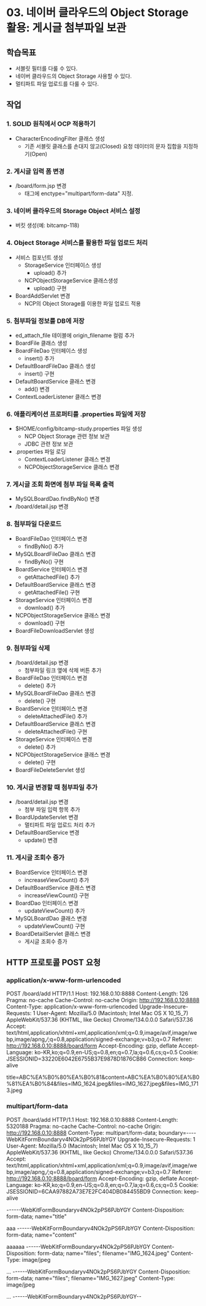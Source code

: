 # 03. 네이버 클라우드의 Object Storage 활용: 게시글 첨부파일 보관

## 학습목표

- 서블릿 필터를 다룰 수 있다.
- 네이버 클라우드의 Object Storage 사용할 수 있다.
- 멀티파트 파일 업로드를 다룰 수 있다.

## 작업

### 1. SOLID 원칙에서 OCP 적용하기

- CharacterEncodingFilter 클래스 생성
  - 기존 서블릿 클래스를 손대지 않고(Closed) 요청 데이터의 문자 집합을 지정하기(Open)


### 2. 게시글 입력 폼 변경 

- /board/form.jsp 변경
  - <form> 태그에 enctype="multipart/form-data" 지정.

### 3. 네이버 클라우드의 Storage Object 서비스 설정

- 버킷 생성(예: bitcamp-118)
  
### 4. Object Storage 서비스를 활용한 파일 업로드 처리

- 서비스 컴포넌트 생성
  - StorageService 인터페이스 생성
    - upload() 추가
  - NCPObjectStorageService 클래스생성
    - upload() 구현
- BoardAddServlet 변경
  - NCP의 Object Storage를 이용한 파일 업로드 적용

### 5. 첨부파일 정보를 DB에 저장

- ed_attach_file 테이블에 origin_filename 컬럼 추가
- BoardFile 클래스 생성
- BoardFileDao 인터페이스 생성
  - insert() 추가
- DefaultBoardFileDao 클래스 생성
  - insert() 구현
- DefaultBoardService 클래스 변경
  - add() 변경
- ContextLoaderListener 클래스 변경

### 6. 애플리케이션 프로퍼티를 .properties 파일에 저장

- $HOME/config/bitcamp-study.properties 파일 생성
  - NCP Object Storage 관련 정보 보관
  - JDBC 관련 정보 보관
- .properties 파일 로딩 
  - ContextLoaderListener 클래스 변경
  - NCPObjectStorageService 클래스 변경

### 7. 게시글 조회 화면에 첨부 파일 목록 출력

- MySQLBoardDao.findByNo() 변경
- /board/detail.jsp 변경

### 8. 첨부파일 다운로드 

- BoardFileDao 인터페이스 변경
  - findByNo() 추가
- MySQLBoardFileDao 클래스 변경
  - findByNo() 구현
- BoardService 인터페이스 변경
  - getAttachedFile() 추가
- DefaultBoardService 클래스 변경
  - getAttachedFile() 구현
- StorageService 인터페이스 변경
  - download() 추가
- NCPObjectStorageService 클래스 변경
  - download() 구현
- BoardFileDownloadServlet 생성

### 9. 첨부파일 삭제

- /board/detail.jsp 변경
  - 첨부파일 링크 옆에 삭제 버튼 추가
- BoardFileDao 인터페이스 변경
  - delete() 추가
- MySQLBoardFileDao 클래스 변경
  - delete() 구현
- BoardService 인터페이스 변경
  - deleteAttachedFile() 추가
- DefaultBoardService 클래스 변경
  - deleteAttachedFile() 구현  
- StorageService 인터페이스 변경
  - delete() 추가
- NCPObjectStorageService 클래스 변경
  - delete() 구현
- BoardFileDeleteServlet 생성

### 10. 게시글 변경할 때 첨부파일 추가

- /board/detail.jsp 변경
  - 첨부 파일 입력 항목 추가
- BoardUpdateServlet 변경
  - 멀티파트 파일 업로드 처리 추가
- DefaultBoardService 변경
  - update() 변경

### 11. 게시글 조회수 증가

- BoardService 인터페이스 변경
  - increaseViewCount() 추가
- DefaultBoardService 클래스 변경
  - increaseViewCount() 구현
- BoardDao 인터페이스 변경
  - updateViewCount() 추가
- MySQLBoardDao 클래스 변경
  - updateViewCount() 구현
- BoardDetailServlet 클래스 변경
  - 게시글 조회수 증가

## HTTP 프로토콜 POST 요청
### application/x-www-form-urlencoded
POST /board/add HTTP/1.1
Host: 192.168.0.10:8888
Content-Length: 126
Pragma: no-cache
Cache-Control: no-cache
Origin: http://192.168.0.10:8888
Content-Type: application/x-www-form-urlencoded
Upgrade-Insecure-Requests: 1
User-Agent: Mozilla/5.0 (Macintosh; Intel Mac OS X 10_15_7) AppleWebKit/537.36 (KHTML, like Gecko) Chrome/134.0.0.0 Safari/537.36
Accept: text/html,application/xhtml+xml,application/xml;q=0.9,image/avif,image/webp,image/apng,*/*;q=0.8,application/signed-exchange;v=b3;q=0.7
Referer: http://192.168.0.10:8888/board/form
Accept-Encoding: gzip, deflate
Accept-Language: ko-KR,ko;q=0.9,en-US;q=0.8,en;q=0.7,la;q=0.6,cs;q=0.5
Cookie: JSESSIONID=33220E6042E6755B37E9878D1876CB86
Connection: keep-alive

title=ABC%EA%B0%80%EA%B0%81&content=ABC%EA%B0%80%EA%B0%81%EA%B0%84&files=IMG_1624.jpeg&files=IMG_1627.jpeg&files=IMG_1713.jpeg

### multipart/form-data
POST /board/add HTTP/1.1
Host: 192.168.0.10:8888
Content-Length: 5320188
Pragma: no-cache
Cache-Control: no-cache
Origin: http://192.168.0.10:8888
Content-Type: multipart/form-data; boundary=----WebKitFormBoundaryv4NOk2pPS6PJbYGY
Upgrade-Insecure-Requests: 1
User-Agent: Mozilla/5.0 (Macintosh; Intel Mac OS X 10_15_7) AppleWebKit/537.36 (KHTML, like Gecko) Chrome/134.0.0.0 Safari/537.36
Accept: text/html,application/xhtml+xml,application/xml;q=0.9,image/avif,image/webp,image/apng,*/*;q=0.8,application/signed-exchange;v=b3;q=0.7
Referer: http://192.168.0.10:8888/board/form
Accept-Encoding: gzip, deflate
Accept-Language: ko-KR,ko;q=0.9,en-US;q=0.8,en;q=0.7,la;q=0.6,cs;q=0.5
Cookie: JSESSIONID=6CAA97882A73E7E2FC404DB084455BD9
Connection: keep-alive

------WebKitFormBoundaryv4NOk2pPS6PJbYGY
Content-Disposition: form-data; name="title"

aaa
------WebKitFormBoundaryv4NOk2pPS6PJbYGY
Content-Disposition: form-data; name="content"

aaaaaa
------WebKitFormBoundaryv4NOk2pPS6PJbYGY
Content-Disposition: form-data; name="files"; filename="IMG_1624.jpeg"
Content-Type: image/jpeg

...
------WebKitFormBoundaryv4NOk2pPS6PJbYGY
Content-Disposition: form-data; name="files"; filename="IMG_1627.jpeg"
Content-Type: image/jpeg

...
------WebKitFormBoundaryv4NOk2pPS6PJbYGY--